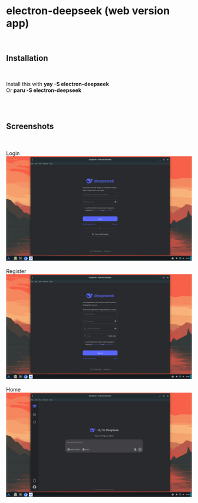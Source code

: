 <h1>electron-deepseek (web version app)</h1>
<br/>
<h2>Installation</h2><br/>
<p>
Install this with <strong>yay -S electron-deepseek</strong><br/>
Or <strong>paru -S electron-deepseek</strong>
</p><br/><br/>

<h2>Screenshots</h2><br/><br/>
<label>Login</label><br/>
<img src="https://raw.githubusercontent.com/RicardoCA/electron-deepseek/refs/heads/main/screenshots/login.png" /><br/><br/>
<label>Register</label><br/>
<img src="https://raw.githubusercontent.com/RicardoCA/electron-deepseek/refs/heads/main/screenshots/registro.png" /><br/><br/>
<label>Home</label><br/>
<img src="https://raw.githubusercontent.com/RicardoCA/electron-deepseek/refs/heads/main/screenshots/deepseek.png" /><br/><br/>